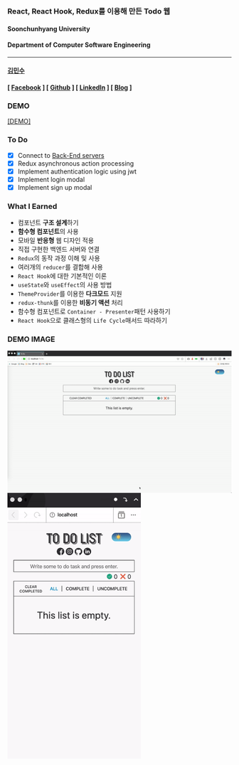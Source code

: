 ### React, React Hook, Redux를 이용해 만든 Todo 웹

#### Soonchunhyang University<br/>

#### Department of Computer Software Engineering

---

#### [김민수](https://github.com/alstn2468)

#### [ [Facebook](https://www.facebook.com/profile.php?id=100003769223078) ] [ [Github](https://github.com/alstn2468) ] [ [LinkedIn](https://www.linkedin.com/in/minsu-kim-336289160/) ] [ [Blog](https://alstn2468.github.io/) ]<br/>

### DEMO

[[DEMO]](https://alstn2468.github.io/Redux_ToDo_Web/)

### To Do

-   [x] Connect to [Back-End servers](https://github.com/alstn2468/Redux_ToDo_Web_Backend)
-   [x] Redux asynchronous action processing
-   [x] Implement authentication logic using jwt
-   [x] Implement login modal
-   [x] Implement sign up modal

### What I Earned

-   컴포넌트 **구조 설계**하기
-   **함수형 컴포넌트**의 사용
-   모바일 **반응형** 웹 디자인 적용
-   직접 구현한 백엔드 서버와 연결
-   `Redux`의 동작 과정 이해 및 사용
-   여러개의 `reducer`를 결합해 사용
-   `React Hook`에 대한 기본적인 이론
-   `useState`와 `useEffect`의 사용 방법
-   `ThemeProvider`를 이용한 **다크모드** 지원
-   `redux-thunk`를 이용한 **비동기 액션** 처리
-   함수형 컴포넌트로 `Container - Presenter`패턴 사용하기
-   `React Hook`으로 클래스형의 `Life Cycle`매서드 따라하기

### DEMO IMAGE

<img align="left" src="/DEMO/todo_pc.gif" width="600" height="auto" alt="PC DARK MODE DEMO"><br>
<img align="left" src="/DEMO/todo_mobile.gif" width="300" height="auto" alt="MOBILE WHITE MODE DEMO"><br>
